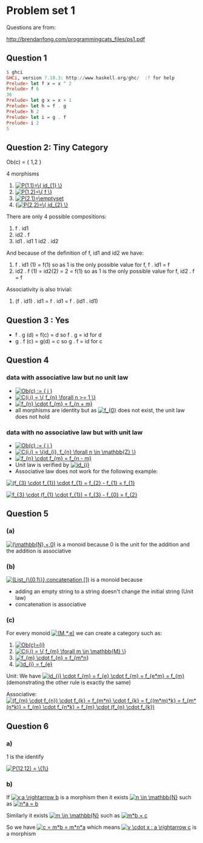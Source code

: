 # Problem set 1

Questions are from:

http://brendanfong.com/programmingcats_files/ps1.pdf

## Question 1

```haskell
$ ghci
GHCi, version 7.10.3: http://www.haskell.org/ghc/  :? for help
Prelude> let f x = x ^ 2
Prelude> f 6
36
Prelude> let g x = x + 1
Prelude> let h = f . g
Prelude> h 2
Prelude> let i = g . f
Prelude> i 2
5
```

## Question 2: Tiny Category
Ob(c) = { 1,2 }

4 morphisms
1. <a href="https://www.codecogs.com/eqnedit.php?latex=P(1,1)=\{&space;id_{1}&space;\}" target="_blank"><img src="https://latex.codecogs.com/gif.latex?P(1,1)=\{&space;id_{1}&space;\}" title="P(1,1)=\{ id_{1} \}" /></a>
1. <a href="https://www.codecogs.com/eqnedit.php?latex=P(1,2)=\{&space;f&space;\}" target="_blank"><img src="https://latex.codecogs.com/gif.latex?P(1,2)=\{&space;f&space;\}" title="P(1,2)=\{ f \}" /></a>
1. <a href="https://www.codecogs.com/eqnedit.php?latex=P(2,1)=\phi" target="_blank"><img src="https://latex.codecogs.com/gif.latex?P(2,1)=\phi" title="P(2,1)=\emptyset" /></a>
1. {<a href="https://www.codecogs.com/eqnedit.php?latex=P(2,2)=\{&space;id_{2}&space;\}" target="_blank"><img src="https://latex.codecogs.com/gif.latex?P(2,2)=\{&space;id_{2}&space;\}" title="P(2,2)=\{ id_{2} \}" /></a>

There are only 4 possible compositions:
1. f . id1
1. id2 . f
1. id1 . id1
1  id2 . id2

And because of the definition of f, id1 and id2 we have:
1. f . id1 (1) = f(1) so as 1 is the only possible value for f, f . id1 = f
1. id2 . f (1) = id2(2) = 2 = f(1) so as 1 is the only possible value for f, id2 . f = f

Associativity is also trivial:
1. (f . id1) . id1 = f . id1 = f . (id1 . id1)

## Question 3 : Yes
* f . g (d) = f(c) = d so f . g = id for d
* g . f (c) = g(d) = c so g . f = id for c

## Question 4
### data with associative law but no unit law
* <a href="https://www.codecogs.com/eqnedit.php?latex=Ob(c)&space;:=&space;{&space;i&space;}" target="_blank"><img src="https://latex.codecogs.com/gif.latex?Ob(c)&space;:=&space;{&space;i&space;}" title="Ob(c) := { i }" /></a>
* <a href="https://www.codecogs.com/eqnedit.php?latex=C(i,i)&space;=&space;\{&space;f_{n}&space;\forall&space;n&space;>=&space;1&space;\}" target="_blank"><img src="https://latex.codecogs.com/gif.latex?C(i,i)&space;=&space;\{&space;f_{n}&space;\forall&space;n&space;>=&space;1&space;\}" title="C(i,i) = \{ f_{n} \forall n >= 1 \}" /></a>
* <a href="https://www.codecogs.com/eqnedit.php?latex=f_{n}&space;\cdot&space;f_{m}&space;=&space;f_{n&space;&plus;&space;m}" target="_blank"><img src="https://latex.codecogs.com/gif.latex?f_{n}&space;\cdot&space;f_{m}&space;=&space;f_{n&space;&plus;&space;m}" title="f_{n} \cdot f_{m} = f_{n + m}" /></a>
* all morphisms are identity but as  <a href="https://www.codecogs.com/eqnedit.php?latex=f_{0}" target="_blank"><img src="https://latex.codecogs.com/gif.latex?f_{0}" title="f_{0}" /></a> does not exist, the unit law does not hold

### data with no associative law but with unit law
* <a href="https://www.codecogs.com/eqnedit.php?latex=Ob(c)&space;:=&space;{&space;i&space;}" target="_blank"><img src="https://latex.codecogs.com/gif.latex?Ob(c)&space;:=&space;{&space;i&space;}" title="Ob(c) := { i }" /></a>
* <a href="https://www.codecogs.com/eqnedit.php?latex=C(i,i)&space;=&space;\{id_{i},&space;f_{n}&space;\forall&space;n&space;\in&space;\mathbb{Z}&space;\}" target="_blank"><img src="https://latex.codecogs.com/gif.latex?C(i,i)&space;=&space;\{id_{i},&space;f_{n}&space;\forall&space;n&space;\in&space;\mathbb{Z}&space;\}" title="C(i,i) = \{id_{i}, f_{n} \forall n \in \mathbb{Z} \}" /></a>
* <a href="https://www.codecogs.com/eqnedit.php?latex=f_{n}&space;\cdot&space;f_{m}&space;=&space;f_{n&space;-&space;m}" target="_blank"><img src="https://latex.codecogs.com/gif.latex?f_{n}&space;\cdot&space;f_{m}&space;=&space;f_{n&space;-&space;m}" title="f_{n} \cdot f_{m} = f_{n - m}" /></a>
* Unit law is verified by <a href="https://www.codecogs.com/eqnedit.php?latex=id_{i}" target="_blank"><img src="https://latex.codecogs.com/gif.latex?id_{i}" title="id_{i}" /></a>
* Associative law does not work for the following example:

<a href="https://www.codecogs.com/eqnedit.php?latex=(f_{3}&space;\cdot&space;f_{1})&space;\cdot&space;f_{1}&space;=&space;f_{2}&space;-&space;f_{1}&space;=&space;f_{1}" target="_blank"><img src="https://latex.codecogs.com/gif.latex?(f_{3}&space;\cdot&space;f_{1})&space;\cdot&space;f_{1}&space;=&space;f_{2}&space;-&space;f_{1}&space;=&space;f_{1}" title="(f_{3} \cdot f_{1}) \cdot f_{1} = f_{2} - f_{1} = f_{1}" /></a>

<a href="https://www.codecogs.com/eqnedit.php?latex=f_{3}&space;\cdot&space;(f_{1}&space;\cdot&space;f_{1})&space;=&space;f_{3}&space;-&space;f_{0}&space;=&space;f_{2}" target="_blank"><img src="https://latex.codecogs.com/gif.latex?f_{3}&space;\cdot&space;(f_{1}&space;\cdot&space;f_{1})&space;=&space;f_{3}&space;-&space;f_{0}&space;=&space;f_{2}" title="f_{3} \cdot (f_{1} \cdot f_{1}) = f_{3} - f_{0} = f_{2}" /></a>


## Question 5
### (a)
<a href="https://www.codecogs.com/eqnedit.php?latex=(\mathbb{N},&plus;,0)" target="_blank"><img src="https://latex.codecogs.com/gif.latex?(\mathbb{N},&plus;,0)" title="(\mathbb{N},+,0)" /></a> is a monoid because 0 is the unit for the addition and the addition is associative
### (b) 
<a href="https://www.codecogs.com/eqnedit.php?latex=(List_{\{0,1\}},concatenation,[])" target="_blank"><img src="https://latex.codecogs.com/gif.latex?(List_{\{0,1\}},concatenation,[])" title="(List_{\{0,1\}},concatenation,[])" /></a> is a monoid because 
* adding an empty string to a string doesn't change the initial string (Unit law)
* concatenation is associative
### (c)
For every monoid <a href="https://www.codecogs.com/eqnedit.php?latex=(M,*,e)" target="_blank"><img src="https://latex.codecogs.com/gif.latex?(M,*,e)" title="(M,*,e)" /></a> we can create a category such as:
1. <a href="https://www.codecogs.com/eqnedit.php?latex=Ob(c)={i}" target="_blank"><img src="https://latex.codecogs.com/gif.latex?Ob(c)={i}" title="Ob(c)={i}" /></a>
2. <a href="https://www.codecogs.com/eqnedit.php?latex=C(i,i)&space;=&space;\{&space;f_{m}&space;\forall&space;m&space;\in&space;\mathbb{M}&space;\}" target="_blank"><img src="https://latex.codecogs.com/gif.latex?C(i,i)&space;=&space;\{&space;f_{m}&space;\forall&space;m&space;\in&space;\mathbb{M}&space;\}" title="C(i,i) = \{ f_{m} \forall m \in \mathbb{M} \}" /></a>
3. <a href="https://www.codecogs.com/eqnedit.php?latex=f_{m}&space;\cdot&space;f_{n}&space;=&space;f_{m*n}" target="_blank"><img src="https://latex.codecogs.com/gif.latex?f_{m}&space;\cdot&space;f_{n}&space;=&space;f_{m*n}" title="f_{m} \cdot f_{n} = f_{m*n}" /></a>
4. <a href="https://www.codecogs.com/eqnedit.php?latex=id_{i}&space;=&space;f_{e}" target="_blank"><img src="https://latex.codecogs.com/gif.latex?id_{i}&space;=&space;f_{e}" title="id_{i} = f_{e}" /></a>

Unit: We have <a href="https://www.codecogs.com/eqnedit.php?latex=id_{i}&space;\cdot&space;f_{m}&space;=&space;f_{e}&space;\cdot&space;f_{m}&space;=&space;f_{e*m}&space;=&space;f_{m}" target="_blank"><img src="https://latex.codecogs.com/gif.latex?id_{i}&space;\cdot&space;f_{m}&space;=&space;f_{e}&space;\cdot&space;f_{m}&space;=&space;f_{e*m}&space;=&space;f_{m}" title="id_{i} \cdot f_{m} = f_{e} \cdot f_{m} = f_{e*m} = f_{m}" /></a> (demonstrating the other rule is exactly the same)

Associative: <a href="https://www.codecogs.com/eqnedit.php?latex=(f_{m}&space;\cdot&space;f_{n})&space;\cdot&space;f_{k}&space;=&space;f_{m*n}&space;\cdot&space;f_{k}&space;=&space;f_{(m*m)*k}&space;=&space;f_{m*(n*k)}&space;=&space;f_{m}&space;\cdot&space;f_{n*k}&space;=&space;f_{m}&space;\cdot&space;(f_{n}&space;\cdot&space;f_{k})" target="_blank"><img src="https://latex.codecogs.com/gif.latex?(f_{m}&space;\cdot&space;f_{n})&space;\cdot&space;f_{k}&space;=&space;f_{m*n}&space;\cdot&space;f_{k}&space;=&space;f_{(m*m)*k}&space;=&space;f_{m*(n*k)}&space;=&space;f_{m}&space;\cdot&space;f_{n*k}&space;=&space;f_{m}&space;\cdot&space;(f_{n}&space;\cdot&space;f_{k})" title="(f_{m} \cdot f_{n}) \cdot f_{k} = f_{m*n} \cdot f_{k} = f_{(m*m)*k} = f_{m*(n*k)} = f_{m} \cdot f_{n*k} = f_{m} \cdot (f_{n} \cdot f_{k})" /></a>

## Question 6
### a)
1 is the identify

<a href="https://www.codecogs.com/eqnedit.php?latex=P(12,12)&space;=&space;\{1\}" target="_blank"><img src="https://latex.codecogs.com/gif.latex?P(12,12)&space;=&space;\{1\}" title="P(12,12) = \{1\}" /></a>
### b)
If <a href="https://www.codecogs.com/eqnedit.php?latex=x:a&space;\rightarrow&space;b" target="_blank"><img src="https://latex.codecogs.com/gif.latex?x:a&space;\rightarrow&space;b" title="x:a \rightarrow b" /></a>
is a morphism  then it exists <a href="https://www.codecogs.com/eqnedit.php?latex=n&space;\in&space;\mathbb{N}" target="_blank"><img src="https://latex.codecogs.com/gif.latex?n&space;\in&space;\mathbb{N}" title="n \in \mathbb{N}" /></a> such as <a href="https://www.codecogs.com/eqnedit.php?latex=n*a&space;=&space;b" target="_blank"><img src="https://latex.codecogs.com/gif.latex?n*a&space;=&space;b" title="n*a = b" /></a>

Similarly it exists <a href="https://www.codecogs.com/eqnedit.php?latex=m&space;\in&space;\mathbb{N}" target="_blank"><img src="https://latex.codecogs.com/gif.latex?m&space;\in&space;\mathbb{N}" title="m \in \mathbb{N}" /></a> such as <a href="https://www.codecogs.com/eqnedit.php?latex=m*b&space;=&space;c" target="_blank"><img src="https://latex.codecogs.com/gif.latex?m*b&space;=&space;c" title="m*b = c" /></a>

So we have <a href="https://www.codecogs.com/eqnedit.php?latex=c&space;=&space;m*b&space;=&space;m*n*a" target="_blank"><img src="https://latex.codecogs.com/gif.latex?c&space;=&space;m*b&space;=&space;m*n*a" title="c = m*b = m*n*a" /></a> which means <a href="https://www.codecogs.com/eqnedit.php?latex=y&space;\cdot&space;x&space;:&space;a&space;\rightarrow&space;c" target="_blank"><img src="https://latex.codecogs.com/gif.latex?y&space;\cdot&space;x&space;:&space;a&space;\rightarrow&space;c" title="y \cdot x : a \rightarrow c" /></a> is a morphism

